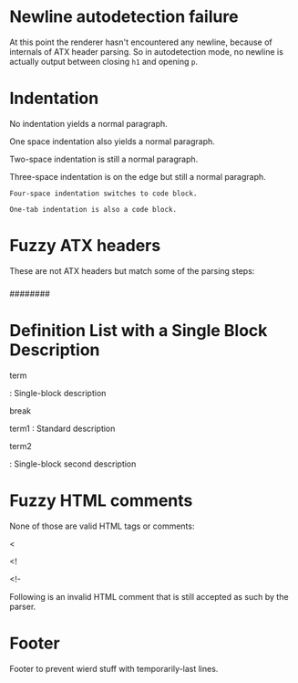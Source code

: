 # Newline autodetection failure

At this point the renderer hasn't encountered any newline, because of internals
of ATX header parsing. So in autodetection mode, no newline is actually output
between closing `h1` and opening `p`.

# Indentation

No indentation yields a normal paragraph.

 One space indentation also yields a normal paragraph.

  Two-space indentation is still a normal paragraph.

   Three-space indentation is on the edge but still a normal paragraph.

    Four-space indentation switches to code block.

	One-tab indentation is also a code block.

# Fuzzy ATX headers

These are not ATX headers but match some of the parsing steps:

###

###   

###  ###

########

# Definition List with a Single Block Description

term

:   Single-block description

break

term1
:   Standard description

term2

:   Single-block second description

# Fuzzy HTML comments

None of those are valid HTML tags or comments:

<

<!

<!-

Following is an invalid HTML comment that is still accepted as such by
the parser.

<!-- -- -->

# Footer

Footer to prevent wierd stuff with temporarily-last lines.
